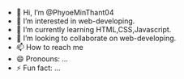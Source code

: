 - 👋 Hi, I’m @PhyoeMinThant04
- 👀 I’m interested in web-developing.
- 🌱 I’m currently learning HTML,CSS,Javascript.
- 💞️ I’m looking to collaborate on web-developing.
- 📫 How to reach me 
- 😄 Pronouns: ...
- ⚡ Fun fact: ...

<!---
PhyoeMinThant04/PhyoeMinThant04 is a ✨ special ✨ repository because its `README.md` (this file) appears on your GitHub profile.
You can click the Preview link to take a look at your changes.
--->
